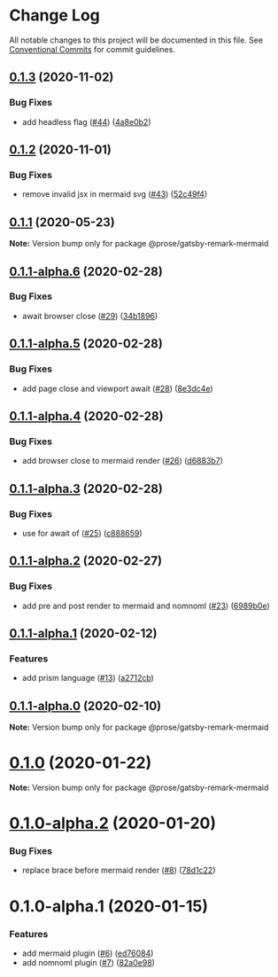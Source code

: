 # Change Log

All notable changes to this project will be documented in this file.
See [Conventional Commits](https://conventionalcommits.org) for commit guidelines.

## [0.1.3](https://github.com/prosejs/prose/compare/@prose/gatsby-remark-mermaid@0.1.2...@prose/gatsby-remark-mermaid@0.1.3) (2020-11-02)


### Bug Fixes

* add headless flag ([#44](https://github.com/prosejs/prose/issues/44)) ([4a8e0b2](https://github.com/prosejs/prose/commit/4a8e0b2a5f93361ec64fa20ffcbf18a673bfd62b))





## [0.1.2](https://github.com/prosejs/prose/compare/@prose/gatsby-remark-mermaid@0.1.1...@prose/gatsby-remark-mermaid@0.1.2) (2020-11-01)


### Bug Fixes

* remove invalid jsx in mermaid svg ([#43](https://github.com/prosejs/prose/issues/43)) ([52c49f4](https://github.com/prosejs/prose/commit/52c49f4dd10f25cdcadd1be34b4ce044942f259d))





## [0.1.1](https://github.com/prosejs/prose/compare/@prose/gatsby-remark-mermaid@0.1.1-alpha.6...@prose/gatsby-remark-mermaid@0.1.1) (2020-05-23)

**Note:** Version bump only for package @prose/gatsby-remark-mermaid





## [0.1.1-alpha.6](https://github.com/prosejs/prose/compare/@prose/gatsby-remark-mermaid@0.1.1-alpha.5...@prose/gatsby-remark-mermaid@0.1.1-alpha.6) (2020-02-28)


### Bug Fixes

* await browser close ([#29](https://github.com/prosejs/prose/issues/29)) ([34b1896](https://github.com/prosejs/prose/commit/34b18969f0e02fff29103599f3d3f2198147a223))





## [0.1.1-alpha.5](https://github.com/prosejs/prose/compare/@prose/gatsby-remark-mermaid@0.1.1-alpha.4...@prose/gatsby-remark-mermaid@0.1.1-alpha.5) (2020-02-28)


### Bug Fixes

* add page close and viewport await ([#28](https://github.com/prosejs/prose/issues/28)) ([8e3dc4e](https://github.com/prosejs/prose/commit/8e3dc4ec42674605a38514d5b31c9222eeb58dc1))





## [0.1.1-alpha.4](https://github.com/prosejs/prose/compare/@prose/gatsby-remark-mermaid@0.1.1-alpha.3...@prose/gatsby-remark-mermaid@0.1.1-alpha.4) (2020-02-28)


### Bug Fixes

* add browser close to mermaid render ([#26](https://github.com/prosejs/prose/issues/26)) ([d6883b7](https://github.com/prosejs/prose/commit/d6883b7967a8c302baaf71dd818e709ea6fd03db))





## [0.1.1-alpha.3](https://github.com/prosejs/prose/compare/@prose/gatsby-remark-mermaid@0.1.1-alpha.2...@prose/gatsby-remark-mermaid@0.1.1-alpha.3) (2020-02-28)


### Bug Fixes

* use for await of ([#25](https://github.com/prosejs/prose/issues/25)) ([c888659](https://github.com/prosejs/prose/commit/c888659d122199864dd8475caf22a2a7d8182d41))





## [0.1.1-alpha.2](https://github.com/prosejs/prose/compare/@prose/gatsby-remark-mermaid@0.1.1-alpha.1...@prose/gatsby-remark-mermaid@0.1.1-alpha.2) (2020-02-27)


### Bug Fixes

* add pre and post render to mermaid and nomnoml ([#23](https://github.com/prosejs/prose/issues/23)) ([6989b0e](https://github.com/prosejs/prose/commit/6989b0e90a467b6da25f9cc96eb2a4ea3f1cf51e))





## [0.1.1-alpha.1](https://github.com/prosejs/prose/compare/@prose/gatsby-remark-mermaid@0.1.1-alpha.0...@prose/gatsby-remark-mermaid@0.1.1-alpha.1) (2020-02-12)


### Features

* add prism language ([#13](https://github.com/prosejs/prose/issues/13)) ([a2712cb](https://github.com/prosejs/prose/commit/a2712cb7200933b6e6d6b9c9cd8e04dc0097011b))





## [0.1.1-alpha.0](https://github.com/prosejs/prose/compare/@prose/gatsby-remark-mermaid@0.1.0...@prose/gatsby-remark-mermaid@0.1.1-alpha.0) (2020-02-10)

**Note:** Version bump only for package @prose/gatsby-remark-mermaid





# [0.1.0](https://github.com/prosejs/prose/compare/@prose/gatsby-remark-mermaid@0.1.0-alpha.2...@prose/gatsby-remark-mermaid@0.1.0) (2020-01-22)

**Note:** Version bump only for package @prose/gatsby-remark-mermaid





# [0.1.0-alpha.2](https://github.com/prosejs/prose/compare/@prose/gatsby-remark-mermaid@0.1.0-alpha.1...@prose/gatsby-remark-mermaid@0.1.0-alpha.2) (2020-01-20)


### Bug Fixes

* replace brace before mermaid render ([#8](https://github.com/prosejs/prose/issues/8)) ([78d1c22](https://github.com/prosejs/prose/commit/78d1c2290a3f92495009b57522576f9e8518a446))





# 0.1.0-alpha.1 (2020-01-15)


### Features

* add mermaid plugin ([#6](https://github.com/prosejs/prose/issues/6)) ([ed76084](https://github.com/prosejs/prose/commit/ed7608423d070a485883bc07e47d74b2ebfa5198))
* add nomnoml plugin ([#7](https://github.com/prosejs/prose/issues/7)) ([82a0e98](https://github.com/prosejs/prose/commit/82a0e98ad6bc1c26dddd9f2b786e56b6e6cbc517))
